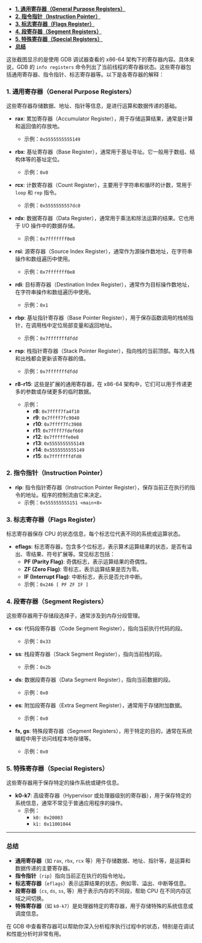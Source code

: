 - [**1. 通用寄存器（General Purpose Registers）**](#1-通用寄存器general-purpose-registers)
- [**2. 指令指针（Instruction Pointer）**](#2-指令指针instruction-pointer)
- [**3. 标志寄存器（Flags Register）**](#3-标志寄存器flags-register)
- [**4. 段寄存器（Segment Registers）**](#4-段寄存器segment-registers)
- [**5. 特殊寄存器（Special Registers）**](#5-特殊寄存器special-registers)
- [**总结**](#总结)

这张截图显示的是使用 GDB 调试器查看的 x86-64 架构下的寄存器内容。具体来说，GDB 的 `info registers` 命令列出了当前线程的寄存器状态。这些寄存器包括通用寄存器、指令指针、标志寄存器等。以下是各寄存器的解释：

### **1. 通用寄存器（General Purpose Registers）**
这些寄存器存储数据、地址、指针等信息，是进行运算和数据传递的基础。

- **rax**: 累加寄存器（Accumulator Register），用于存储运算结果，通常是计算和返回值的存放地。
  - 示例：`0x5555555555149`
  
- **rbx**: 基址寄存器（Base Register），通常用于基址寻址。它一般用于数组、结构体等的基址定位。
  - 示例：`0x0`

- **rcx**: 计数寄存器（Count Register），主要用于字符串和循环的计数，常用于 `loop` 和 `rep` 指令。
  - 示例：`0x5555555557dc0`

- **rdx**: 数据寄存器（Data Register），通常用于乘法和除法运算的结果。它也用于 I/O 操作中的数据存储。
  - 示例：`0x7fffffff0e8`

- **rsi**: 源寄存器（Source Index Register），通常作为源操作数地址，在字符串操作和数组遍历中使用。
  - 示例：`0x7fffffff0e8`

- **rdi**: 目标寄存器（Destination Index Register），通常作为目标操作数地址，在字符串操作和数组遍历中使用。
  - 示例：`0x1`

- **rbp**: 基址指针寄存器（Base Pointer Register），用于保存函数调用的栈帧指针，在调用栈中定位局部变量和返回地址。
  - 示例：`0x7fffffffdfdd`

- **rsp**: 栈指针寄存器（Stack Pointer Register），指向栈的当前顶部。每次入栈和出栈都会更新该寄存器的值。
  - 示例：`0x7fffffffdfdd`

- **r8-r15**: 这些是扩展的通用寄存器，在 x86-64 架构中，它们可以用于传递更多的参数或存储更多的临时数据。
  - 示例：
    - **r8**: `0x7ffff7fa4f10`
    - **r9**: `0x7ffff7fc9040`
    - **r10**: `0x7ffff7fc3908`
    - **r11**: `0x7ffff7fdef660`
    - **r12**: `0x7ffffffe0e8`
    - **r13**: `0x5555555555149`
    - **r14**: `0x5555555555149`
    - **r15**: `0x7fffffffdfd0`

### **2. 指令指针（Instruction Pointer）**
- **rip**: 指令指针寄存器（Instruction Pointer Register），保存当前正在执行的指令的地址。程序的控制流由它来决定。
  - 示例：`0x555555555151 <main+8>`

### **3. 标志寄存器（Flags Register）**
标志寄存器保存 CPU 的状态信息，每个标志位代表不同的系统或运算状态。

- **eflags**: 标志寄存器，包含多个位标志，表示算术运算结果的状态，是否有溢出、零结果、符号扩展等。常见标志包括：
  - **PF (Parity Flag)**: 奇偶标志，表示运算结果的奇偶性。
  - **ZF (Zero Flag)**: 零标志，表示运算结果是否为零。
  - **IF (Interrupt Flag)**: 中断标志，表示是否允许中断。
  - 示例：`0x246 [ PF ZF IF ]`

### **4. 段寄存器（Segment Registers）**
这些寄存器用于存储段选择子，通常涉及到内存分段管理。

- **cs**: 代码段寄存器（Code Segment Register），指向当前执行代码的段。
  - 示例：`0x33`
  
- **ss**: 栈段寄存器（Stack Segment Register），指向当前栈的段。
  - 示例：`0x2b`

- **ds**: 数据段寄存器（Data Segment Register），指向当前数据的段。
  - 示例：`0x0`

- **es**: 附加段寄存器（Extra Segment Register），通常用于存储附加数据。
  - 示例：`0x0`

- **fs, gs**: 特殊段寄存器（Segment Registers），用于特定的目的，通常在系统编程中用于访问线程本地存储等。
  - 示例：`0x0`

### **5. 特殊寄存器（Special Registers）**
这些寄存器用于保存特定的操作系统或硬件信息。

- **k0-k7**: 高级寄存器（Hypervisor 或处理器级别的寄存器），用于保存特定的系统信息，通常不常见于普通应用程序的操作。
  - 示例：
    - `k0: 0x20003` 
    - `k1: 0x11001044`

---

### **总结**
- **通用寄存器**（如 `rax`, `rbx`, `rcx` 等）用于存储数据、地址、指针等，是运算和数据传递的主要寄存器。
- **指令指针**（`rip`）指向当前正在执行的指令地址。
- **标志寄存器**（`eflags`）表示运算结果的状态，例如零、溢出、中断等信息。
- **段寄存器**（`cs`, `ds`, `ss`, 等）用于表示内存的不同段，帮助 CPU 在不同内存区域之间切换。
- **特殊寄存器**（如 `k0-k7`）是处理器特定的寄存器，用于存储特殊的系统信息或调度信息。

在 GDB 中查看寄存器可以帮助你深入分析程序执行过程中的状态，特别是在调试和性能分析时非常有用。
